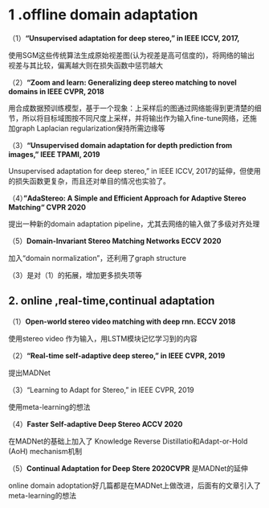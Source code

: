 

# 1 .offline domain adaptation

（1）**“Unsupervised adaptation for deep stereo,” in IEEE ICCV, 2017,**

使用SGM这些传统算法生成原始视差图(认为视差是高可信度的)，将网络的输出视差与其比较，偏离越大则在损失函数中惩罚越大



（2）**“Zoom and learn: Generalizing deep stereo matching to novel domains in IEEE CVPR, 2018**

用合成数据预训练模型，基于一个现象：上采样后的图通过网络能得到更清楚的细节，所以将目标域图按不同尺度上采样，并将输出作为输入fine-tune网络，还施加graph Laplacian regularization保持所需边缘等



（3）**“Unsupervised domain adaptation for depth prediction from images,” IEEE TPAMI, 2019**

Unsupervised adaptation for deep stereo,” in IEEE ICCV, 2017的延伸，但使用的损失函数更复杂，而且还对单目的情况也实验了。



（4）**”AdaStereo: A Simple and Efficient Approach for Adaptive Stereo Matching“    CVPR 2020**

提出一种新的domain adaptation pipeline，尤其去网络的输入做了多级对齐处理



（5）**Domain-Invariant Stereo Matching Networks  ECCV 2020**

加入“domain normalization”，还利用了graph  structure 



（3）是对（1）的拓展，增加更多损失项等





## 2. online ,real-time,continual adaptation

（1）**Open-world stereo video matching with deep rnn.  ECCV 2018**

使用stereo video 作为输入，用LSTM模块记忆学习到的内容



（2）**“Real-time self-adaptive deep stereo,” in IEEE CVPR, 2019**

提出MADNet



（3）“Learning to Adapt for Stereo,” in IEEE CVPR, 2019

使用meta-learning的想法



（4）**Faster Self-adaptive Deep Stereo ACCV 2020**

在MADNet的基础上加入了 Knowledge Reverse Distillatio和Adapt-or-Hold (AoH) mechanism机制



（5）**Continual Adaptation for Deep Stere  2020CVPR**
是MADNet的延伸



online domain adoptation好几篇都是在MADNet上做改进，后面有的文章引入了meta-learning的想法